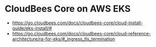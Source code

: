 # CloudBees Core on AWS EKS

* https://go.cloudbees.com/docs/cloudbees-core/cloud-install-guide/eks-install/#
* https://go.cloudbees.com/docs/cloudbees-core/cloud-reference-architecture/ra-for-eks/#_ingress_tls_termination
